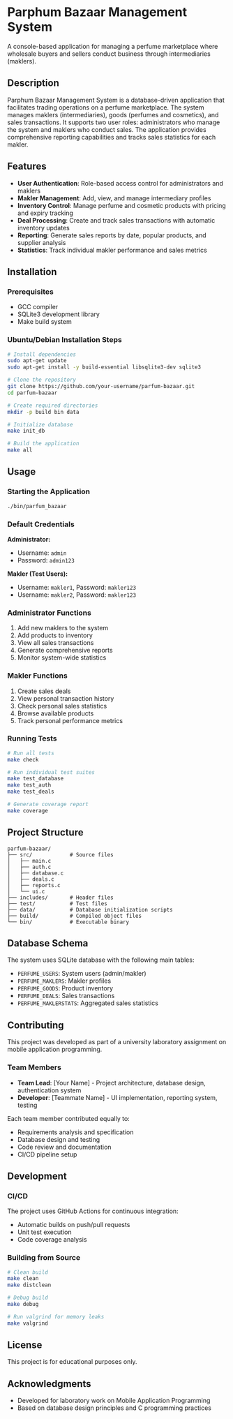 # Parphum Bazaar Management System

A console-based application for managing a perfume marketplace where wholesale buyers and sellers conduct business through intermediaries (maklers).

## Description

Parphum Bazaar Management System is a database-driven application that facilitates trading operations on a perfume marketplace. The system manages maklers (intermediaries), goods (perfumes and cosmetics), and sales transactions. It supports two user roles: administrators who manage the system and maklers who conduct sales. The application provides comprehensive reporting capabilities and tracks sales statistics for each makler.

## Features

- **User Authentication**: Role-based access control for administrators and maklers
- **Makler Management**: Add, view, and manage intermediary profiles
- **Inventory Control**: Manage perfume and cosmetic products with pricing and expiry tracking
- **Deal Processing**: Create and track sales transactions with automatic inventory updates
- **Reporting**: Generate sales reports by date, popular products, and supplier analysis
- **Statistics**: Track individual makler performance and sales metrics

## Installation

### Prerequisites

- GCC compiler
- SQLite3 development library
- Make build system

### Ubuntu/Debian Installation Steps

```bash
# Install dependencies
sudo apt-get update
sudo apt-get install -y build-essential libsqlite3-dev sqlite3

# Clone the repository
git clone https://github.com/your-username/parfum-bazaar.git
cd parfum-bazaar

# Create required directories
mkdir -p build bin data

# Initialize database
make init_db

# Build the application
make all
```

## Usage

### Starting the Application

```bash
./bin/parfum_bazaar
```

### Default Credentials

**Administrator:**
- Username: `admin`
- Password: `admin123`

**Makler (Test Users):**
- Username: `makler1`, Password: `makler123`
- Username: `makler2`, Password: `makler123`

### Administrator Functions

1. Add new maklers to the system
2. Add products to inventory
3. View all sales transactions
4. Generate comprehensive reports
5. Monitor system-wide statistics

### Makler Functions

1. Create sales deals
2. View personal transaction history
3. Check personal sales statistics
4. Browse available products
5. Track personal performance metrics

### Running Tests

```bash
# Run all tests
make check

# Run individual test suites
make test_database
make test_auth
make test_deals

# Generate coverage report
make coverage
```

## Project Structure

```
parfum-bazaar/
├── src/            # Source files
│   ├── main.c
│   ├── auth.c
│   ├── database.c
│   ├── deals.c
│   ├── reports.c
│   └── ui.c
├── includes/       # Header files
├── test/           # Test files
├── data/           # Database initialization scripts
├── build/          # Compiled object files
└── bin/            # Executable binary
```

## Database Schema

The system uses SQLite database with the following main tables:
- `PERFUME_USERS`: System users (admin/makler)
- `PERFUME_MAKLERS`: Makler profiles
- `PERFUME_GOODS`: Product inventory
- `PERFUME_DEALS`: Sales transactions
- `PERFUME_MAKLERSTATS`: Aggregated sales statistics

## Contributing

This project was developed as part of a university laboratory assignment on mobile application programming.

### Team Members

- **Team Lead**: [Your Name] - Project architecture, database design, authentication system
- **Developer**: [Teammate Name] - UI implementation, reporting system, testing

Each team member contributed equally to:
- Requirements analysis and specification
- Database design and testing
- Code review and documentation
- CI/CD pipeline setup

## Development

### CI/CD

The project uses GitHub Actions for continuous integration:
- Automatic builds on push/pull requests
- Unit test execution
- Code coverage analysis

### Building from Source

```bash
# Clean build
make clean
make distclean

# Debug build
make debug

# Run valgrind for memory leaks
make valgrind
```

## License

This project is for educational purposes only.

## Acknowledgments

- Developed for laboratory work on Mobile Application Programming
- Based on database design principles and C programming practices
